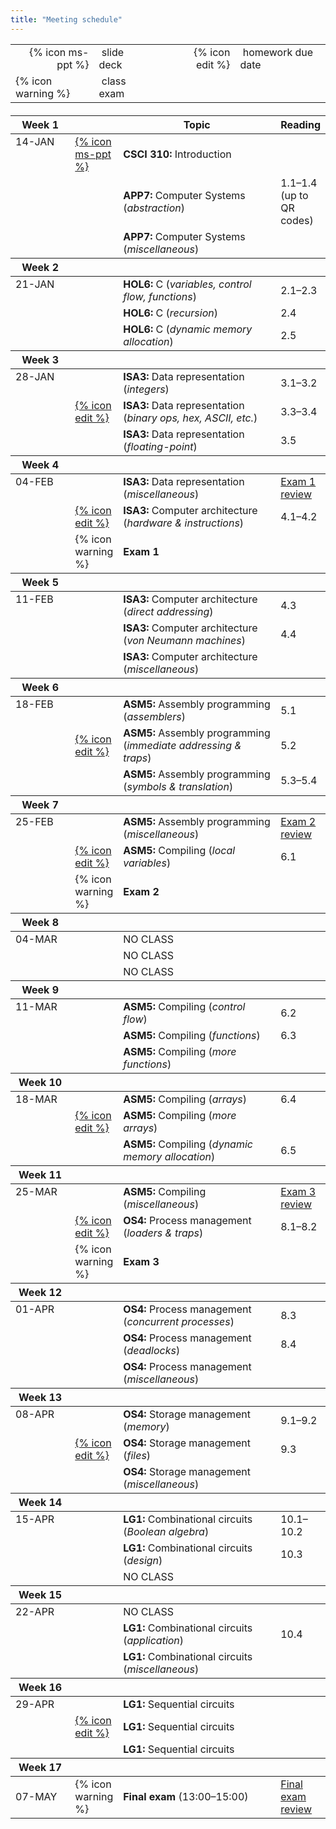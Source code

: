 ```yaml
---
title: "Meeting schedule"
---
```


<table>
  <tbody>
    <tr>
      <td style="text-align: right">{% icon ms-ppt %}</td>
      <td>&nbsp;slide deck</td>
      <td style="width:20px"></td>
      <td style="text-align: right">{% icon edit %}</td>
      <td>&nbsp;homework due date</td>
    </tr>
    <tr>
      <td>{% icon warning %}</td>
      <td>&nbsp;class exam</td>
    </tr>
  </tbody>
</table>

<table class="ic-Table ic-Table--condensed ic-Table--hover-row" style="margin-top:20px">
  <thead>
    <tr class="ic-Table__row--bg-neutral">
      <th style="width:100px">Week 1</th>
      <th style="width:50px"></th>
      <th style="width:50%">Topic</th>
      <th>Reading</th>
    </tr>
  </thead>
  <tbody>
    <tr>
      <td rowspan="0" style="vertical-align:top">14-JAN</td>
      <td><a href="">{% icon ms-ppt %}</a></td>
      <td><strong>CSCI 310:</strong> Introduction</td>
      <td></td>
    </tr>
    <tr>
      <td></td>
      <td><strong>APP7:</strong> Computer Systems (<em>abstraction</em>)</td>
      <td>1.1&ndash;1.4 (up to QR codes)</td>
    </tr>
    <tr>
      <td></td>
      <td><strong>APP7:</strong> Computer Systems (<em>miscellaneous</em>)</td>
      <td></td>
    </tr>
  </tbody>

  <thead>
    <tr class="ic-Table__row--bg-neutral">
      <th>Week 2</th>
      <th></th>
      <th></th>
      <th></th>
    </tr>
  </thead>
  <tbody>
    <tr>
      <td rowspan="0" style="vertical-align:top">21-JAN</td>
      <td></td>
      <td><strong>HOL6:</strong> C (<em>variables, control flow, functions</em>)</td>
      <td>2.1&ndash;2.3</td>
    </tr>
    <tr>
      <td></td>
      <td><strong>HOL6:</strong> C (<em>recursion</em>)</td>
      <td>2.4</td>
    </tr>
    <tr>
      <td></td>
      <td><strong>HOL6:</strong> C (<em>dynamic memory allocation</em>)</td>
      <td>2.5</td>
    </tr>
  </tbody>

  <thead>
    <tr class="ic-Table__row--bg-neutral">
      <th>Week 3</th>
      <th></th>
      <th></th>
      <th></th>
    </tr>
  </thead>
  <tbody>
    <tr>
      <td rowspan="0" style="vertical-align:top">28-JAN</td>
      <td></td>
      <td><strong>ISA3:</strong> Data representation (<em>integers</em>)</td>
      <td>3.1&ndash;3.2</td>
    </tr>
    <tr>
      <td><a href="{{ site.canvas.prefix }}/courses/{{ site.canvas.course }}/assignments/{% assignment Assignment 1 %}">{% icon edit %}</a></td>
      <td><strong>ISA3:</strong> Data representation (<em>binary ops, hex, ASCII, etc.</em>)</td>
      <td>3.3&ndash;3.4</td>
    </tr>
    <tr>
      <td></td>
      <td><strong>ISA3:</strong> Data representation (<em>floating-point</em>)</td>
      <td>3.5</td>
    </tr>
  </tbody>

  <thead>
    <tr class="ic-Table__row--bg-neutral">
      <th>Week 4</th>
      <th></th>
      <th></th>
      <th></th>
    </tr>
  </thead>
  <tbody>
    <tr>
      <td rowspan="0" style="vertical-align:top">04-FEB</td>
      <td></td>
      <td><strong>ISA3:</strong> Data representation (<em>miscellaneous</em>)</td>
      <td><a href="{{ site.canvas.prefix }}/courses/{{ site.canvas.course }}/assignments/{% assignment Exam 1 %}">Exam 1 review</a></td>
    </tr>
    <tr>
      <td><a href="{{ site.canvas.prefix }}/courses/{{ site.canvas.course }}/assignments/{% assignment Assignment 2 %}">{% icon edit %}</a></td>
      <td><strong>ISA3:</strong> Computer architecture (<em>hardware &amp; instructions</em>)</td>
      <td>4.1&ndash;4.2</td>
    </tr>
    <tr>
      <td>{% icon warning %}</td>
      <td><strong>Exam 1</strong></td>
      <td></td>
    </tr>
  </tbody>

  <thead>
    <tr class="ic-Table__row--bg-neutral">
      <th>Week 5</th>
      <th></th>
      <th></th>
      <th></th>
    </tr>
  </thead>
  <tbody>
    <tr>
      <td rowspan="0" style="vertical-align:top">11-FEB</td>
      <td></td>
      <td><strong>ISA3:</strong> Computer architecture (<em>direct addressing</em>)</td>
      <td>4.3</td>
    </tr>
    <tr>
      <td></td>
      <td><strong>ISA3:</strong> Computer architecture (<em>von Neumann machines</em>)</td>
      <td>4.4</td>
    </tr>
    <tr>
      <td></td>
      <td><strong>ISA3:</strong> Computer architecture (<em>miscellaneous</em>)</td>
      <td></td>
    </tr>
  </tbody>

  <thead>
    <tr class="ic-Table__row--bg-neutral">
      <th>Week 6</th>
      <th></th>
      <th></th>
      <th></th>
    </tr>
  </thead>
  <tbody>
    <tr>
      <td rowspan="0" style="vertical-align:top">18-FEB</td>
      <td></td>
      <td><strong>ASM5:</strong> Assembly programming (<em>assemblers</em>)</td>
      <td>5.1</td>
    </tr>
    <tr>
      <td><a href="{{ site.canvas.prefix }}/courses/{{ site.canvas.course }}/assignments/{% assignment Assignment 3 %}">{% icon edit %}</a></td>
      <td><strong>ASM5:</strong> Assembly programming (<em>immediate addressing &amp; traps</em>)</td>
      <td>5.2</td>
    </tr>
    <tr>
      <td></td>
      <td><strong>ASM5:</strong> Assembly programming (<em>symbols &amp; translation</em>)</td>
      <td>5.3&ndash;5.4</td>
    </tr>
  </tbody>

  <thead>
    <tr class="ic-Table__row--bg-neutral">
      <th>Week 7</th>
      <th></th>
      <th></th>
      <th></th>
    </tr>
  </thead>
  <tbody>
    <tr>
      <td rowspan="0" style="vertical-align:top">25-FEB</td>
      <td></td>
      <td><strong>ASM5:</strong> Assembly programming (<em>miscellaneous</em>)</td>
      <td><a href="{{ site.canvas.prefix }}/courses/{{ site.canvas.course }}/assignments/{% assignment Exam 2 %}">Exam 2 review</a></td>
    </tr>
    <tr>
      <td><a href="{{ site.canvas.prefix }}/courses/{{ site.canvas.course }}/assignments/{% assignment Assignment 4 %}">{% icon edit %}</a></td>
      <td><strong>ASM5:</strong> Compiling (<em>local variables</em>)</td>
      <td>6.1</td>
    </tr>
    <tr>
      <td>{% icon warning %}</td>
      <td><strong>Exam 2</strong></td>
      <td></td>
    </tr>
  </tbody>

  <thead>
    <tr class="ic-Table__row--bg-neutral">
      <th>Week 8</th>
      <th></th>
      <th></th>
      <th></th>
    </tr>
  </thead>
  <tbody>
    <tr>
      <td rowspan="0" style="vertical-align:top">04-MAR</td>
      <td></td>
      <td>NO CLASS</td>
      <td></td>
    </tr>
    <tr>
      <td></td>
      <td>NO CLASS</td>
      <td></td>
    </tr>
    <tr>
      <td></td>
      <td>NO CLASS</td>
      <td></td>
    </tr>
  </tbody>

  <thead>
    <tr class="ic-Table__row--bg-neutral">
      <th>Week 9</th>
      <th></th>
      <th></th>
      <th></th>
    </tr>
  </thead>
  <tbody>
    <tr>
      <td rowspan="0" style="vertical-align:top">11-MAR</td>
      <td></td>
      <td><strong>ASM5:</strong> Compiling (<em>control flow</em>)</td>
      <td>6.2</td>
    </tr>
    <tr>
      <td></td>
      <td><strong>ASM5:</strong> Compiling (<em>functions</em>)</td>
      <td>6.3</td>
    </tr>
    <tr>
      <td></td>
      <td><strong>ASM5:</strong> Compiling (<em>more functions</em>)</td>
      <td></td>
    </tr>
  </tbody>

  <thead>
    <tr class="ic-Table__row--bg-neutral">
      <th>Week 10</th>
      <th></th>
      <th></th>
      <th></th>
    </tr>
  </thead>
  <tbody>
    <tr>
      <td rowspan="0" style="vertical-align:top">18-MAR</td>
      <td></td>
      <td><strong>ASM5:</strong> Compiling (<em>arrays</em>)</td>
      <td>6.4</td>
    </tr>
    <tr>
      <td><a href="{{ site.canvas.prefix }}/courses/{{ site.canvas.course }}/assignments/{% assignment Assignment 5 %}">{% icon edit %}</a></td>
      <td><strong>ASM5:</strong> Compiling (<em>more arrays</em>)</td>
      <td></td>
    </tr>
    <tr>
      <td></td>
      <td><strong>ASM5:</strong> Compiling (<em>dynamic memory allocation</em>)</td>
      <td>6.5</td>
    </tr>
  </tbody>

  <thead>
    <tr class="ic-Table__row--bg-neutral">
      <th>Week 11</th>
      <th></th>
      <th></th>
      <th></th>
    </tr>
  </thead>
  <tbody>
    <tr>
      <td rowspan="0" style="vertical-align:top">25-MAR</td>
      <td></td>
      <td><strong>ASM5:</strong> Compiling (<em>miscellaneous</em>)</td>
      <td><a href="{{ site.canvas.prefix }}/courses/{{ site.canvas.course }}/assignments/{% assignment Exam 3 %}">Exam 3 review</a></td>
    </tr>
    <tr>
      <td><a href="{{ site.canvas.prefix }}/courses/{{ site.canvas.course }}/assignments/{% assignment Assignment 6 %}">{% icon edit %}</a></td>
      <td><strong>OS4:</strong> Process management (<em>loaders &amp; traps</em>)</td>
      <td>8.1&ndash;8.2</td>
    </tr>
    <tr>
      <td>{% icon warning %}</td>
      <td><strong>Exam 3</strong></td>
      <td></td>
    </tr>
  </tbody>

  <thead>
    <tr class="ic-Table__row--bg-neutral">
      <th>Week 12</th>
      <th></th>
      <th></th>
      <th></th>
    </tr>
  </thead>
  <tbody>
    <tr>
      <td rowspan="0" style="vertical-align:top">01-APR</td>
      <td></td>
      <td><strong>OS4:</strong> Process management (<em>concurrent processes</em>)</td>
      <td>8.3</td>
    </tr>
    <tr>
      <td></td>
      <td><strong>OS4:</strong> Process management (<em>deadlocks</em>)</td>
      <td>8.4</td>
    </tr>
    <tr>
      <td></td>
      <td><strong>OS4:</strong> Process management (<em>miscellaneous</em>)</td>
      <td></td>
    </tr>
  </tbody>

  <thead>
    <tr class="ic-Table__row--bg-neutral">
      <th>Week 13</th>
      <th></th>
      <th></th>
      <th></th>
    </tr>
  </thead>
  <tbody>
    <tr>
      <td rowspan="0" style="vertical-align:top">08-APR</td>
      <td></td>
      <td><strong>OS4:</strong> Storage management (<em>memory</em>)</td>
      <td>9.1&ndash;9.2</td>
    </tr>
    <tr>
      <td><a href="#">{% icon edit %}</a></td>
      <td><strong>OS4:</strong> Storage management (<em>files</em>)</td>
      <td>9.3</td>
    </tr>
    <tr>
      <td></td>
      <td><strong>OS4:</strong> Storage management (<em>miscellaneous</em>)</td>
      <td></td>
    </tr>
  </tbody>

  <thead>
    <tr class="ic-Table__row--bg-neutral">
      <th>Week 14</th>
      <th></th>
      <th></th>
      <th></th>
    </tr>
  </thead>
  <tbody>
    <tr>
      <td rowspan="0" style="vertical-align:top">15-APR</td>
      <td></td>
      <td><strong>LG1:</strong> Combinational circuits (<em>Boolean algebra</em>)</td>
      <td>10.1&ndash;10.2</td>
    </tr>
    <tr>
      <td></td>
      <td><strong>LG1:</strong> Combinational circuits (<em>design</em>)</td>
      <td>10.3</td>
    </tr>
    <tr>
      <td></td>
      <td>NO CLASS</td>
      <td></td>
    </tr>
  </tbody>

  <thead>
    <tr class="ic-Table__row--bg-neutral">
      <th>Week 15</th>
      <th></th>
      <th></th>
      <th></th>
    </tr>
  </thead>
  <tbody>
    <tr>
      <td rowspan="0" style="vertical-align:top">22-APR</td>
      <td></td>
      <td>NO CLASS</td>
      <td></td>
    </tr>
    <tr>
      <td></td>
      <td><strong>LG1:</strong> Combinational circuits (<em>application</em>)</td>
      <td>10.4</td>
    </tr>
    <tr>
      <td></td>
      <td><strong>LG1:</strong> Combinational circuits (<em>miscellaneous</em>)</td>
      <td></td>
    </tr>
  </tbody>

  <thead>
    <tr class="ic-Table__row--bg-neutral">
      <th>Week 16</th>
      <th></th>
      <th></th>
      <th></th>
    </tr>
  </thead>
  <tbody>
    <tr>
      <td rowspan="0" style="vertical-align:top">29-APR</td>
      <td></td>
      <td><strong>LG1:</strong> Sequential circuits</td>
      <td></td>
    </tr>
    <tr>
      <td><a href="#">{% icon edit %}</a></td>
      <td><strong>LG1:</strong> Sequential circuits</td>
      <td></td>
    </tr>
    <tr>
      <td></td>
      <td><strong>LG1:</strong> Sequential circuits</td>
      <td></td>
    </tr>
  </tbody>

  <thead>
    <tr class="ic-Table__row--bg-neutral">
      <th>Week 17</th>
      <th></th>
      <th></th>
      <th></th>
    </tr>
  </thead>
  <tbody>
    <tr>
      <td>07-MAY</td>
      <td>{% icon warning %}</td>
      <td><strong>Final exam</strong> (13:00&ndash;15:00)</td>
      <td><a href="{{ site.canvas.prefix }}/courses/{{ site.canvas.course }}/assignments/{% assignment Final exam %}">Final exam review</a></td>
    </tr>
  </tbody>
</table>
